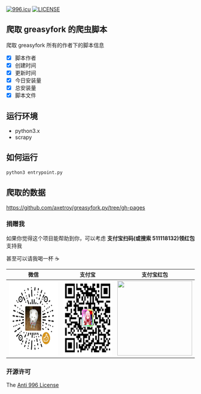 [![996.icu](https://img.shields.io/badge/link-996.icu-red.svg)](https://996.icu)
[![LICENSE](https://img.shields.io/badge/license-Anti%20996-blue.svg)](https://github.com/996icu/996.ICU/blob/master/LICENSE)

## 爬取 greasyfork 的爬虫脚本

爬取 greasyfork 所有的作者下的脚本信息

- [x] 脚本作者
- [x] 创建时间
- [x] 更新时间
- [x] 今日安装量
- [x] 总安装量
- [x] 脚本文件

## 运行环境

- python3.x
- scrapy

## 如何运行
```bash
python3 entrypoint.py
```

## 爬取的数据

https://github.com/axetroy/greasyfork.py/tree/gh-pages

### 捐赠我

如果你觉得这个项目能帮助到你，可以考虑 **支付宝扫码(或搜索 511118132)领红包** 支持我

甚至可以请我喝一杯 ☕️

| 微信                                                                                                     | 支付宝                                                                                                   | 支付宝红包                                                                                                   |
| -------------------------------------------------------------------------------------------------------- | -------------------------------------------------------------------------------------------------------- | ------------------------------------------------------------------------------------------------------------ |
| <img src="https://github.com/axetroy/blog/raw/master/public/donate/wechat.png" width="200" height="200"> | <img src="https://github.com/axetroy/blog/raw/master/public/donate/alipay.png" width="200" height="200"> | <img src="https://github.com/axetroy/blog/raw/master/public/donate/alipay-red.png" width="200" height="200"> |

### 开源许可

The [Anti 996 License](https://github.com/axetroy/greasyfork/blob/master/LICENSE)
